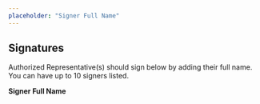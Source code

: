 ```yaml
---
placeholder: "Signer Full Name"
---
```


## Signatures

Authorized Representative(s) should sign below by adding their full name. You can have up to 10 signers listed.

**Signer Full Name**
